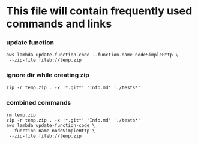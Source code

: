 # This file will contain frequently used commands and links
### update function
```
aws lambda update-function-code --function-name nodeSimpleHttp \
 --zip-file fileb://temp.zip
```


### ignore dir while creating zip
```
zip -r temp.zip . -x '*.git*' 'Info.md' './tests*'
```
### combined commands
```
rm temp.zip
zip -r temp.zip . -x '*.git*' 'Info.md' './tests*'
aws lambda update-function-code \
 --function-name nodeSimpleHttp \
 --zip-file fileb://temp.zip
```